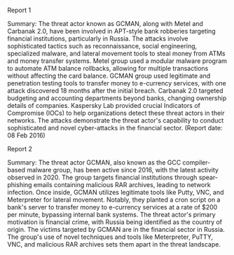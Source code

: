 
Report 1

Summary:
The threat actor known as GCMAN, along with Metel and Carbanak 2.0, have been involved in APT-style bank robberies targeting financial institutions, particularly in Russia. The attacks involve sophisticated tactics such as reconnaissance, social engineering, specialized malware, and lateral movement tools to steal money from ATMs and money transfer systems. Metel group used a modular malware program to automate ATM balance rollbacks, allowing for multiple transactions without affecting the card balance. GCMAN group used legitimate and penetration testing tools to transfer money to e-currency services, with one attack discovered 18 months after the initial breach. Carbanak 2.0 targeted budgeting and accounting departments beyond banks, changing ownership details of companies. Kaspersky Lab provided crucial Indicators of Compromise (IOCs) to help organizations detect these threat actors in their networks. The attacks demonstrate the threat actor's capability to conduct sophisticated and novel cyber-attacks in the financial sector. (Report date: 08 Feb 2016)





Report 2

Summary:
The threat actor GCMAN, also known as the GCC compiler-based malware group, has been active since 2016, with the latest activity observed in 2020. The group targets financial institutions through spear-phishing emails containing malicious RAR archives, leading to network infection. Once inside, GCMAN utilizes legitimate tools like Putty, VNC, and Meterpreter for lateral movement. Notably, they planted a cron script on a bank's server to transfer money to e-currency services at a rate of $200 per minute, bypassing internal bank systems. The threat actor's primary motivation is financial crime, with Russia being identified as the country of origin. The victims targeted by GCMAN are in the financial sector in Russia. The group's use of novel techniques and tools like Meterpreter, PuTTY, VNC, and malicious RAR archives sets them apart in the threat landscape.


